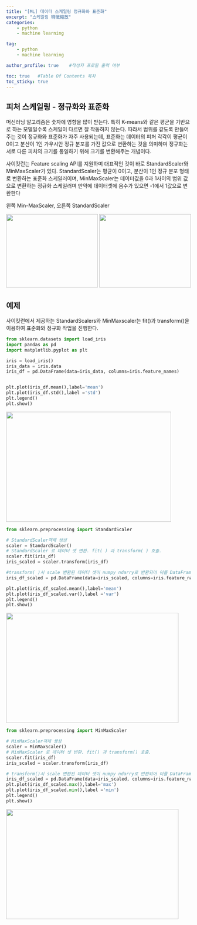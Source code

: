 ```yaml
---
title: "[ML] 데이터 스케일링 정규화와 표준화"
excerpt: "스케일링 特徵縮放"
categories:
    - python
    - machine learning

tag:
    - python
    - machine learning

author_profile: true    #작성자 프로필 출력 여부

toc: true   #Table Of Contents 목차 
toc_sticky: true
---
```


## 피처 스케일링 - 정규화와 표준화

머신러닝 알고리즘은 숫자에 영향을 많이 받는다. 특히 K-means와 같은 평균을 기반으로 하는 모델일수록 스케일이 다르면 잘 작동하지 않는다. 따라서 범위를 같도록 만들어주는 것이 정규화와 표준화가 자주 사용되는데, 표준화는 데이터의 피처 각각이 평균이 0이고 분산이 1인 가우시안 정규 분포를 가진 값으로 변환하는 것을 의미하며 정규화는 서로 다른 피처의 크기를 통일하기 위해 크기를 변환해주는 개념이다.

사이킷런는 Feature scaling API를 지원하며 대표적인 것이 바로 StandardScaler와 MinMaxScaler가 있다. StandardScaler는 평균이 0이고, 분산이 1인 정규 분포 형태로 변환하는 표준화 스케일러이며, MinMaxScaler는 데이터값을 0과 1사이의 범위 값으로 변환하는 정규화 스케일러며 만약에 데이터셋에 음수가 있으면 -1에서 1값으로 변환한다

왼쪽 Min-MaxScaler, 오른쪽 StandardScaler 

<img src="https://user-images.githubusercontent.com/81638919/132375744-d568f3d5-3476-4722-a665-d846579eb040.png" width="250" height="200"/> <img src="https://user-images.githubusercontent.com/81638919/132375281-4c0d020b-45b5-4389-b34a-dce75918223b.png" width="250" height="200"/>



## 예제

사이킷런에서 제공하는 StandardScalers와 MinMaxscaler는 fit()과 transform()을 이용하여 표준화와 정규화 작업을 진행한다.

```python
from sklearn.datasets import load_iris
import pandas as pd
import matplotlib.pyplot as plt

iris = load_iris()
iris_data = iris.data
iris_df = pd.DataFrame(data=iris_data, columns=iris.feature_names)


plt.plot(iris_df.mean(),label='mean')
plt.plot(iris_df.std(),label ='std')
plt.legend()
plt.show()

```
<img src="https://user-images.githubusercontent.com/81638919/132371275-e7f74ac7-cd8a-4a60-b8a9-18922602bf75.png" width="450" height="300"/>



```python
from sklearn.preprocessing import StandardScaler

# StandardScaler객체 생성
scaler = StandardScaler()
# StandardScaler 로 데이터 셋 변환. fit( ) 과 transform( ) 호출.  
scaler.fit(iris_df)
iris_scaled = scaler.transform(iris_df)

#transform( )시 scale 변환된 데이터 셋이 numpy ndarry로 반환되어 이를 DataFrame으로 변환
iris_df_scaled = pd.DataFrame(data=iris_scaled, columns=iris.feature_names)

plt.plot(iris_df_scaled.mean(),label='mean')
plt.plot(iris_df_scaled.var(),label ='var')
plt.legend()
plt.show()

```

<img src="https://user-images.githubusercontent.com/81638919/132371392-c0efdc3c-94ed-4f44-a30e-5aa01f5675a8.png" width="470" height="300"/>


```python
from sklearn.preprocessing import MinMaxScaler

# MinMaxScaler객체 생성
scaler = MinMaxScaler()
# MinMaxScaler 로 데이터 셋 변환. fit() 과 transform() 호출.  
scaler.fit(iris_df)
iris_scaled = scaler.transform(iris_df)

# transform()시 scale 변환된 데이터 셋이 numpy ndarry로 반환되어 이를 DataFrame으로 변환
iris_df_scaled = pd.DataFrame(data=iris_scaled, columns=iris.feature_names)
plt.plot(iris_df_scaled.max(),label='max')
plt.plot(iris_df_scaled.min(),label ='min')
plt.legend()
plt.show()

```
<img src="https://user-images.githubusercontent.com/81638919/132372254-f3c46d7d-f1f4-43c8-8d19-ecdb88f328ea.png" width="470" height="300"/>
